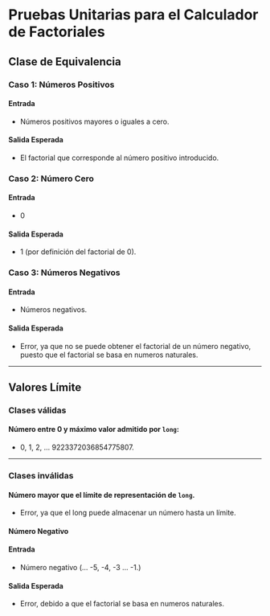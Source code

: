 # Pruebas Unitarias para el Calculador de Factoriales

## Clase de Equivalencia

### Caso 1: Números Positivos

#### Entrada
- Números positivos mayores o iguales a cero.

#### Salida Esperada
- El factorial que corresponde al número positivo introducido.

### Caso 2: Número Cero

#### Entrada
- 0

#### Salida Esperada
- 1 (por definición del factorial de 0).

### Caso 3: Números Negativos

#### Entrada
- Números negativos.

#### Salida Esperada
- Error, ya que no se puede obtener el factorial de un número negativo, puesto que el factorial se basa en numeros naturales.

---

## Valores Límite

### Clases válidas

#### Número entre 0 y máximo valor admitido por `long`:
- 0, 1, 2, ... 9223372036854775807.

---

### Clases inválidas

#### Número mayor que el límite de representación de `long`.

- Error, ya que el long puede almacenar un número hasta un límite.

#### Número Negativo

#### Entrada
- Número negativo (... -5, -4, -3 ... -1.)

#### Salida Esperada
- Error, debido a que el factorial se basa en numeros naturales.